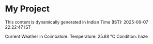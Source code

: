 # My Project

This content is dynamically generated in Indian Time (IST): 2025-06-07 22:22:47 IST


Current Weather in Coimbatore:
Temperature: 25.88 °C
Condition: haze
